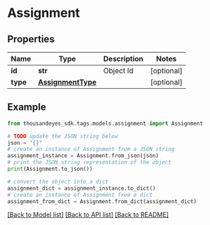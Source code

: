 # Assignment


## Properties

Name | Type | Description | Notes
------------ | ------------- | ------------- | -------------
**id** | **str** | Object Id | [optional] 
**type** | [**AssignmentType**](AssignmentType.md) |  | [optional] 

## Example

```python
from thousandeyes_sdk.tags.models.assignment import Assignment

# TODO update the JSON string below
json = "{}"
# create an instance of Assignment from a JSON string
assignment_instance = Assignment.from_json(json)
# print the JSON string representation of the object
print(Assignment.to_json())

# convert the object into a dict
assignment_dict = assignment_instance.to_dict()
# create an instance of Assignment from a dict
assignment_from_dict = Assignment.from_dict(assignment_dict)
```
[[Back to Model list]](../README.md#documentation-for-models) [[Back to API list]](../README.md#documentation-for-api-endpoints) [[Back to README]](../README.md)


